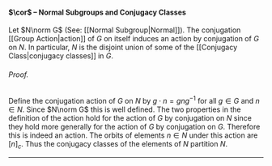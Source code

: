 #### $\cor$ – Normal Subgroups and Conjugacy Classes
Let $N\norm G$ (See: [[Normal Subgroup|Normal]]). The conjugation [[Group Action|action]] of $G$ on itself induces an action by conjugation of $G$ on $N$. In particular, $N$ is the disjoint union of some of the [[Conjugacy Class|conjugacy classes]] in $G$.

###### *Proof.* 
Define the conjugation action of $G$ on $N$ by $g\cdot n=gng^{-1}$ for all $g\in G$ and $n\in N$. Since $N\norm G$ this is well defined. The two properties in the definition of the action hold for the action of $G$ by conjugation on $N$ since they hold more generally for the action of $G$ by conjugation on $G$. Therefore this is indeed an action. The orbits of elements $n\in N$ under this action are $[n]_c$. Thus the conjugacy classes of the elements of $N$ partition $N$.
***